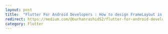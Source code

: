 ```yaml
---
layout: post
title:  "Flutter For Android Developers : How to design FrameLayout in Flutter ?"
redirect: https://medium.com/@burhanrashid52/flutter-for-android-developers-how-to-design-framelayout-in-flutter-93a19fc7e7a6
category: Flutter
---
```

